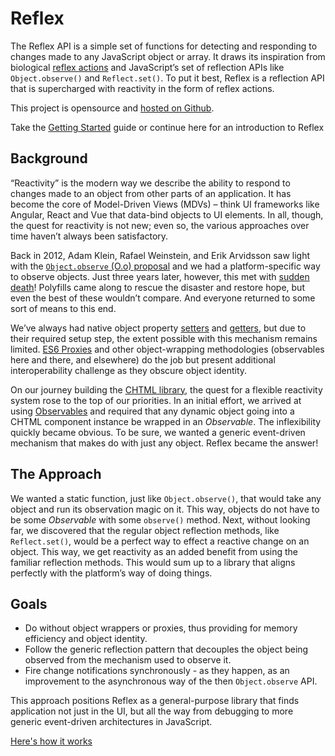 # Reflex

The Reflex API is a simple set of functions for detecting and responding to changes made to any JavaScript object or array. It draws its inspiration from biological [reflex actions](https://en.wikipedia.org/wiki/Reflex) and JavaScript’s set of reflection APIs like `Object.observe()` and `Reflect.set()`. To put it best, Reflex is a reflection API that is supercharged with reactivity in the form of reflex actions.

This project is opensource and [hosted on Github](https://github.com/web-native/reflex).

Take the [Getting Started](guide.md) guide or continue here for an introduction to Reflex

## Background

“Reactivity” is the modern way we describe the ability to respond to changes made to an object from other parts of an application. It has become the core of Model-Driven Views \(MDVs\) – think UI frameworks like Angular, React and Vue that data-bind objects to UI elements. In all, though, the quest for reactivity is not new; even so, the various approaches over time haven’t always been satisfactory.

Back in 2012, Adam Klein, Rafael Weinstein, and Erik Arvidsson saw light with the [`Object.observe` \(O.o\) proposal](https://arv.github.io/ecmascript-object-observe) and we had a platform-specific way to observe objects. Just three years later, however, this met with [sudden death](https://esdiscuss.org/topic/an-update-on-object-observe)! Polyfills came along to rescue the disaster and restore hope, but even the best of these wouldn’t compare. And everyone returned to some sort of means to this end.

We’ve always had native object property [setters](https://developer.mozilla.org/en-US/docs/Web/JavaScript/Reference/Functions/set) and [getters](https://developer.mozilla.org/en-US/docs/Web/JavaScript/Reference/Functions/get), but due to their required setup step, the extent possible with this mechanism remains limited. [ES6 Proxies](https://developer.mozilla.org/en-US/docs/Web/JavaScript/Reference/Global_Objects/Proxy) and other object-wrapping methodologies \(observables here and there, and elsewhere\) do the job but present additional interoperability challenge as they obscure object identity.

On our journey building the [CHTML library](https://github.com/web-native/chtml), the quest for a flexible reactivity system rose to the top of our priorities. In an initial effort, we arrived at using [Observables](https://github.com/web-native/observable) and required that any dynamic object going into a CHTML component instance be wrapped in an _Observable_. The inflexibility quickly became obvious. To be sure, we wanted a generic event-driven mechanism that makes do with just any object. Reflex became the answer!

## The Approach

We wanted a static function, just like `Object.observe()`, that would take any object and run its observation magic on it. This way, objects do not have to be some _Observable_ with some `observe()` method. Next, without looking far, we discovered that the regular object reflection methods, like `Reflect.set()`, would be a perfect way to effect a reactive change on an object. This way, we get reactivity as an added benefit from using the familiar reflection methods. This would sum up to a library that aligns perfectly with the platform’s way of doing things.

## Goals

* Do without object wrappers or proxies, thus providing for memory efficiency and object identity.
* Follow the generic reflection pattern that decouples the object being observed from the mechanism used to observe it.
* Fire change notifications synchronously - as they happen, as an improvement to the asynchronous way of the then `Object.observe` API.

This approach positions Reflex as a general-purpose library that finds application not just in the UI, but all the way from debugging to more generic event-driven architectures in JavaScript.

[Here's how it works](guide.md)

